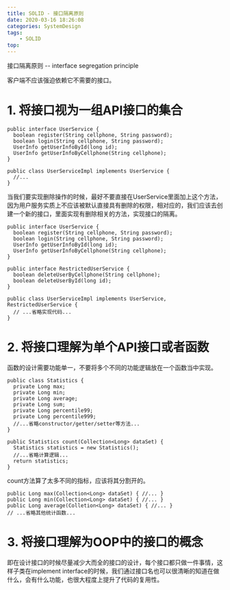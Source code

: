 ```yaml
---
title: SOLID - 接口隔离原则
date: 2020-03-16 18:26:08
categories: SystemDesign
tags:
    - SOLID
top:
---
```

接口隔离原则 -- interface segregation principle 

客户端不应该强迫依赖它不需要的接口。

# 1. 将接口视为一组API接口的集合


    public interface UserService {
      boolean register(String cellphone, String password);
      boolean login(String cellphone, String password);
      UserInfo getUserInfoById(long id);
      UserInfo getUserInfoByCellphone(String cellphone);
    }
    
    public class UserServiceImpl implements UserService {
      //...
    }

当我们要实现删除操作的时候，最好不要直接在UserService里面加上这个方法，因为用户服务实质上不应该被默认直接具有删除的权限，相对应的，我们应该去创建一个新的接口，里面实现有删除相关的方法，实现接口的隔离。


    public interface UserService {
      boolean register(String cellphone, String password);
      boolean login(String cellphone, String password);
      UserInfo getUserInfoById(long id);
      UserInfo getUserInfoByCellphone(String cellphone);
    }
    
    public interface RestrictedUserService {
      boolean deleteUserByCellphone(String cellphone);
      boolean deleteUserById(long id);
    }
    
    public class UserServiceImpl implements UserService, RestrictedUserService {
      // ...省略实现代码...
    }


# 2. 将接口理解为单个API接口或者函数

函数的设计需要功能单一，不要将多个不同的功能逻辑放在一个函数当中实现。


    public class Statistics {
      private Long max;
      private Long min;
      private Long average;
      private Long sum;
      private Long percentile99;
      private Long percentile999;
      //...省略constructor/getter/setter等方法...
    }
    
    public Statistics count(Collection<Long> dataSet) {
      Statistics statistics = new Statistics();
      //...省略计算逻辑...
      return statistics;
    }
    

count方法算了太多不同的指标，应该将其分割开的。

    public Long max(Collection<Long> dataSet) { //... }
    public Long min(Collection<Long> dataSet) { //... } 
    public Long average(Colletion<Long> dataSet) { //... }
    // ...省略其他统计函数...
    
# 3. 将接口理解为OOP中的接口的概念

即在设计接口的时候尽量减少大而全的接口的设计，每个接口都只做一件事情，这样子类在implement interface的时候，我们通过接口名也可以很清晰的知道在做什么，会有什么功能，也很大程度上提升了代码的复用性。